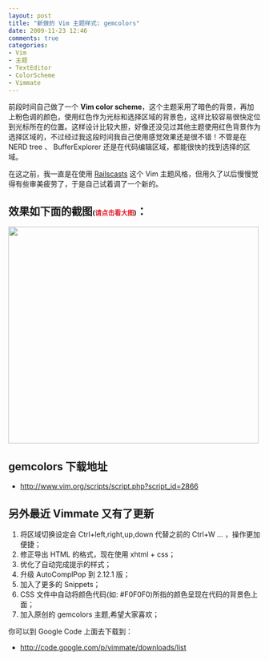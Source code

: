 ```yaml
---
layout: post
title: "新做的 Vim 主题样式: gemcolors"
date: 2009-11-23 12:46
comments: true
categories: 
- Vim
- 主题
- TextEditor
- ColorScheme
- Vimmate
---
```

<p>前段时间自己做了一个 <strong>Vim color scheme</strong>，这个主题采用了暗色的背景，再加上粉色调的颜色，使用红色作为光标和选择区域的背景色，这样比较容易很快定位到光标所在的位置。这样设计比较大胆，好像还没见过其他主题使用红色背景作为选择区域的，不过经过我这段时间我自己使用感觉效果还是很不错！不管是在 NERD tree 、 BufferExplorer 还是在代码编辑区域，都能很快的找到选择的区域。</p>
<p>在这之前，我一直是在使用 <a href="http://www.vim.org/scripts/script.php?script_id=2175" target="_blank">Railscasts</a> 这个 Vim 主题风格，但用久了以后慢慢觉得有些审美疲劳了，于是自己试着调了一个新的。</p>
<h2>效果如下面的截图<span style="font-size: small;">(<span style="color: #e11d2d;">请点击看大图</span>)</span>：</h2>
<p><a href="http://farm3.static.flickr.com/2564/4127746406_5c93fea0a8_o.png" target="_blank"><img src="http://farm3.static.flickr.com/2564/4127746406_7ab9c4342d.jpg" border="0" width="500" height="433" /></a></p>
<h2>gemcolors 下载地址</h2>
<ul>
<li><a href="http://www.vim.org/scripts/script.php?script_id=2866" target="_blank">http://www.vim.org/scripts/script.php?script_id=2866</a></li>
</ul>
<h2>另外最近 Vimmate 又有了更新</h2>
<ol>
<li>将区域切换设定会 Ctrl+left,right,up,down 代替之前的 Ctrl+W ... ，操作更加便捷；</li>
<li>修正导出 HTML 的格式，现在使用 xhtml + css；</li>
<li>优化了自动完成提示的样式；</li>
<li>升级 AutoComplPop 到 2.12.1 版；</li>
<li>加入了更多的 Snippets；</li>
<li>CSS 文件中自动将颜色代码(如: #F0F0F0)所指的颜色呈现在代码的背景色上面；</li>
<li>加入原创的 gemcolors 主题,希望大家喜欢；</li>
</ol>
<p>你可以到 Google Code 上面去下载到：</p>
<ul>
<li><a href="http://code.google.com/p/vimmate/downloads/list" target="_blank">http://code.google.com/p/vimmate/downloads/list</a></li>
</ul>
<p>&nbsp;</p>
